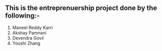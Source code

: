 ## This is the entreprenuership project done by the following:-
1. Maneel Reddy Karri
2. Akshay Pamnani
3. Devendra Govil
4. Youshi Zhang
